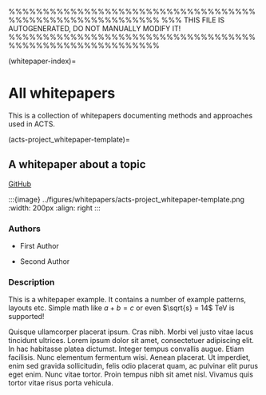 %%%%%%%%%%%%%%%%%%%%%%%%%%%%%%%%%%%%%%%%%%%%%%%%%%%%%%%%%%
%%% THIS FILE IS AUTOGENERATED, DO NOT MANUALLY MODIFY IT!
%%%%%%%%%%%%%%%%%%%%%%%%%%%%%%%%%%%%%%%%%%%%%%%%%%%%%%%%%%

(whitepaper-index)=
# All whitepapers

This is a collection of whitepapers documenting methods and approaches used
in ACTS.



(acts-project_whitepaper-template)=
## A whitepaper about a topic 
[GitHub](https://github.com/acts-project/whitepaper-template)

:::{image} ../figures/whitepapers/acts-project_whitepaper-template.png
:width: 200px
:align: right
:::

### Authors

- First Author

- Second Author



### Description
This is a whitepaper example. It contains a number of example
patterns, layouts etc.
Simple math like $a + b = c$ or even $\sqrt{s} = 14$ TeV is supported!

Quisque ullamcorper placerat ipsum. Cras nibh. Morbi vel justo vitae lacus
tincidunt ultrices. Lorem ipsum dolor sit amet, consectetuer adipiscing elit. In hac
habitasse platea dictumst. Integer tempus convallis augue. Etiam facilisis. Nunc
elementum fermentum wisi. Aenean placerat. Ut imperdiet, enim sed gravida
sollicitudin, felis odio placerat quam, ac pulvinar elit purus eget enim. Nunc vitae
tortor. Proin tempus nibh sit amet nisl. Vivamus quis tortor vitae risus porta
vehicula.

<span style="display:block;clear:both;"></span>




